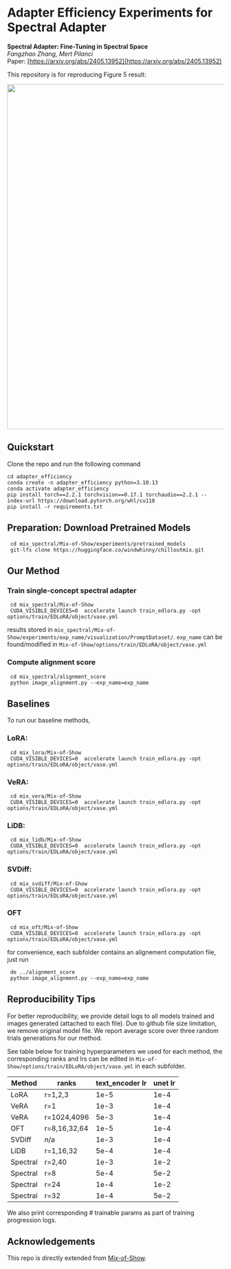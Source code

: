 # Adapter Efficiency Experiments for Spectral Adapter


**Spectral Adapter: Fine-Tuning in Spectral Space** <br>
*Fangzhao Zhang, Mert Pilanci* <br>
Paper: [https://arxiv.org/abs/2405.13952](https://arxiv.org/abs/2405.13952) <br>

This repository is for reproducing Figure 5 result:
<p>
<img src="figures/animal_img2-01.png" width="800" >
</p>

## Quickstart
Clone the repo and run the following command
 ```
 cd adapter_efficiency
 conda create -n adapter_efficiency python=3.10.13
 conda activate adapter_efficiency
 pip install torch==2.2.1 torchvision==0.17.1 torchaudio==2.2.1 --index-url https://download.pytorch.org/whl/cu118
 pip install -r requirements.txt
 ```

## Preparation: Download Pretrained Models
```
 cd mix_spectral/Mix-of-Show/experiments/pretrained_models
 git-lfs clone https://huggingface.co/windwhinny/chilloutmix.git
 ```

## Our Method
### Train single-concept spectral adapter
```
 cd mix_spectral/Mix-of-Show
 CUDA_VISIBLE_DEVICES=0  accelerate launch train_edlora.py -opt options/train/EDLoRA/object/vase.yml
 ```
results stored in <code>mix_spectral/Mix-of-Show/experiments/exp_name/visualization/PromptDataset/</code>. <code>exp_name</code> can be found/modified in <code>Mix-of-Show/options/train/EDLoRA/object/vase.yml</code> 
### Compute alignment score
```
 cd mix_spectral/alignment_score
 python image_alignment.py --exp_name=exp_name
 ```

## Baselines
To run our baseline methods, 
### LoRA:
```
 cd mix_lora/Mix-of-Show
 CUDA_VISIBLE_DEVICES=0  accelerate launch train_edlora.py -opt options/train/EDLoRA/object/vase.yml
``` 
### VeRA:
```
 cd mix_vera/Mix-of-Show
 CUDA_VISIBLE_DEVICES=0  accelerate launch train_edlora.py -opt options/train/EDLoRA/object/vase.yml
``` 
### LiDB:
```
 cd mix_lidb/Mix-of-Show
 CUDA_VISIBLE_DEVICES=0  accelerate launch train_edlora.py -opt options/train/EDLoRA/object/vase.yml
``` 
### SVDiff:
```
 cd mix_svdiff/Mix-of-Show
 CUDA_VISIBLE_DEVICES=0  accelerate launch train_edlora.py -opt options/train/EDLoRA/object/vase.yml
``` 
### OFT
```
 cd mix_oft/Mix-of-Show
 CUDA_VISIBLE_DEVICES=0  accelerate launch train_edlora.py -opt options/train/EDLoRA/object/vase.yml
```
for convenience, each subfolder contains an alignement computation file, just run
```
 de ../alignment_score
 python image_alignment.py --exp_name=exp_name
```

## Reproducibility Tips
For better reproducibility, we provide detail logs to all models trained and images generated (attached to each file). Due to github file size limitation, we remove original model file. We report average score over three random trials generations for our method.

See table below for training hyperparameters we used for each method, the corresponding ranks and lrs can be edited in <code>Mix-of-Show/options/train/EDLoRA/object/vase.yml</code>  in each subfolder.

| Method  | ranks | text_encoder lr  | unet lr  | 
| ------------- | ------------- | ------------- |  ------------- |  
| LoRA  | r=1,2,3 | 1e-5 | 1e-4 |  
| VeRA | r=1  | 1e-3  | 1e-4 | 
| VeRA | r=1024,4096 | 5e-3  | 1e-4 | 
| OFT  | r=8,16,32,64 | 1e-5  | 1e-4 |  
| SVDiff  | n/a | 1e-3  | 1e-4 | 
| LiDB  |r=1,16,32 | 5e-4  | 1e-4 |  
| Spectral | r=2,40  | 1e-3 | 1e-2 | 
| Spectral | r=8  | 5e-4 | 5e-2 | 
| Spectral | r=24  | 1e-4 | 1e-2 | 
| Spectral | r=32  | 1e-4 | 5e-2 | 

We also print corresponding # trainable params as part of training progression logs.

## Acknowledgements
This repo is directly extended from [Mix-of-Show](https://github.com/TencentARC/Mix-of-Show/tree/main). 
